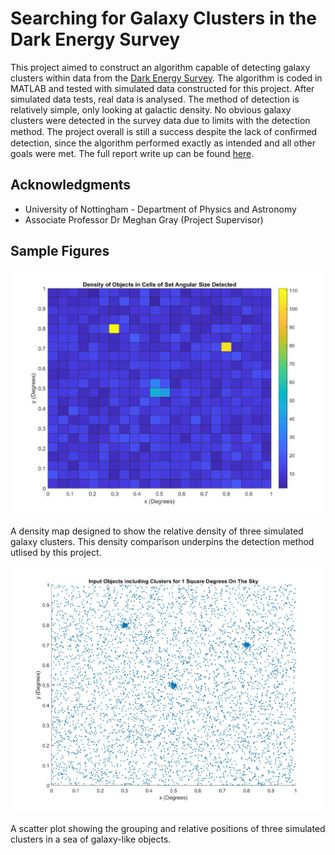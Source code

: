 # Searching for Galaxy Clusters in the Dark Energy Survey
 
This project aimed to construct an algorithm capable of detecting galaxy clusters within data from the [Dark Energy Survey](https://www.darkenergysurvey.org/). The algorithm is coded in MATLAB and tested with simulated data constructed for this project. After simulated data tests, real data is analysed. The method of detection is relatively simple, only looking at galactic density. No obvious galaxy clusters were detected in the survey data due to limits with the detection method. The project overall is still a success despite the lack of conﬁrmed detection, since the algorithm performed exactly as intended and all other goals were met. The full report write up can be found [here](Report/Searching_for_Galaxy_Clusters_in_the_Dark_Energy_Survey.pdf).

## Acknowledgments

* University of Nottingham - Department of Physics and Astronomy
* Associate Professor Dr Meghan Gray (Project Supervisor)

## Sample Figures

![Simulating 3 Clusters and Mapping their Relative Density](Figures/Count_in_Cells_3_Clusters.jpg "Simulating 3 Clusters and Mapping their Relative Density")

A density map designed to show the relative density of three simulated galaxy clusters. This density comparison underpins the detection method utlised by this project. 


![Scatter Plot Showing Relative Positioning of 3 Simulated Galaxy Clusters](Figures/Scatter_Plot_3_Clusters.jpg "Scatter Plot Showing Relative Positioning of 3 Simulated Galaxy Clusters")

A scatter plot showing the grouping and relative positions of three simulated clusters in a sea of galaxy-like objects.

